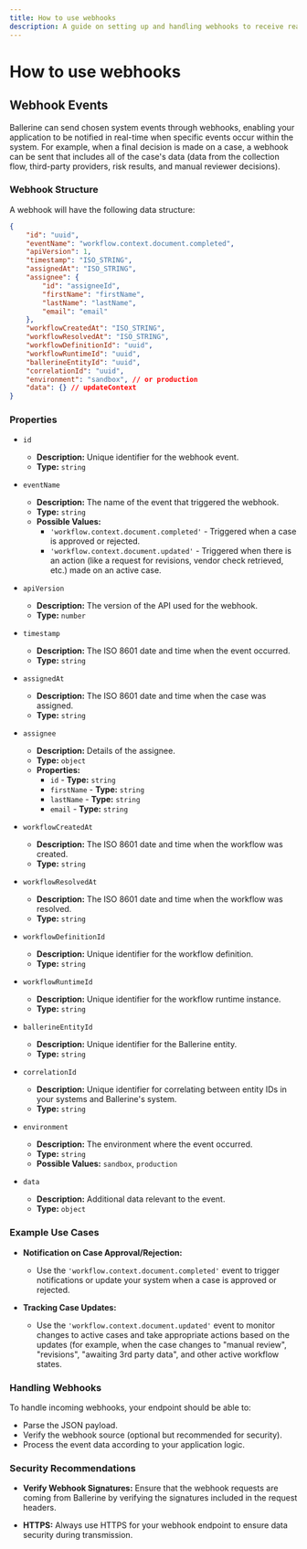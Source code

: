 ```yaml
---
title: How to use webhooks
description: A guide on setting up and handling webhooks to receive real-time notifications from Ballerine's system events.
---
```


# How to use webhooks

## Webhook Events

Ballerine can send chosen system events through webhooks, enabling your application to be notified in real-time when specific events occur within the system. For example, when a final decision is made on a case, a webhook can be sent that includes all of the case's data (data from the collection flow, third-party providers, risk results, and manual reviewer decisions).

### Webhook Structure

A webhook will have the following data structure:
```json
{
    "id": "uuid",
    "eventName": "workflow.context.document.completed",
    "apiVersion": 1,
    "timestamp": "ISO_STRING",
    "assignedAt": "ISO_STRING",
    "assignee": {
        "id": "assigneeId",
        "firstName": "firstName",
        "lastName": "lastName",
        "email": "email"
    },
    "workflowCreatedAt": "ISO_STRING",
    "workflowResolvedAt": "ISO_STRING",
    "workflowDefinitionId": "uuid",
    "workflowRuntimeId": "uuid",
    "ballerineEntityId": "uuid",
    "correlationId": "uuid",
    "environment": "sandbox", // or production
    "data": {} // updateContext
} 
```


### Properties

-   `id`
    
    -   **Description:** Unique identifier for the webhook event.
    -   **Type:** `string`
-   `eventName`
    
    -   **Description:** The name of the event that triggered the webhook.
    -   **Type:** `string`
    -   **Possible Values:**
        -   `'workflow.context.document.completed'` - Triggered when a case is approved or rejected.
        -   `'workflow.context.document.updated'` - Triggered when there is an action (like a request for revisions, vendor check retrieved, etc.) made on an active case.
-   `apiVersion`
    
    -   **Description:** The version of the API used for the webhook.
    -   **Type:** `number`
-   `timestamp`
    
    -   **Description:** The ISO 8601 date and time when the event occurred.
    -   **Type:** `string`
-   `assignedAt`
    
    -   **Description:** The ISO 8601 date and time when the case was assigned.
    -   **Type:** `string`
-   `assignee`
    
    -   **Description:** Details of the assignee.
    -   **Type:** `object`
    -   **Properties:**
        -   `id` - **Type:** `string`
        -   `firstName` - **Type:** `string`
        -   `lastName` - **Type:** `string`
        -   `email` - **Type:** `string`
-   `workflowCreatedAt`
    
    -   **Description:** The ISO 8601 date and time when the workflow was created.
    -   **Type:** `string`
-   `workflowResolvedAt`
    
    -   **Description:** The ISO 8601 date and time when the workflow was resolved.
    -   **Type:** `string`
-   `workflowDefinitionId`
    
    -   **Description:** Unique identifier for the workflow definition.
    -   **Type:** `string`
-   `workflowRuntimeId`
    
    -   **Description:** Unique identifier for the workflow runtime instance.
    -   **Type:** `string`
-   `ballerineEntityId`
    
    -   **Description:** Unique identifier for the Ballerine entity.
    -   **Type:** `string`
-   `correlationId`
    
    -   **Description:** Unique identifier for correlating between entity IDs in your systems and Ballerine's system.
    -   **Type:** `string`
-   `environment`
    
    -   **Description:** The environment where the event occurred.
    -   **Type:** `string`
    -   **Possible Values:** `sandbox`, `production`
-   `data`
    
    -   **Description:** Additional data relevant to the event.
    -   **Type:** `object`
    

### Example Use Cases

-   **Notification on Case Approval/Rejection:**
    
    -   Use the `'workflow.context.document.completed'` event to trigger notifications or update your system when a case is approved or rejected.
-   **Tracking Case Updates:**
    
    -   Use the `'workflow.context.document.updated'` event to monitor changes to active cases and take appropriate actions based on the updates (for example, when the case changes to "manual review", "revisions", "awaiting 3rd party data", and other active workflow states.

### Handling Webhooks

To handle incoming webhooks, your endpoint should be able to:

-   Parse the JSON payload.
-   Verify the webhook source (optional but recommended for security).
-   Process the event data according to your application logic.

### Security Recommendations

-   **Verify Webhook Signatures:** Ensure that the webhook requests are coming from Ballerine by verifying the signatures included in the request headers.
    
-   **HTTPS:** Always use HTTPS for your webhook endpoint to ensure data security during transmission.
